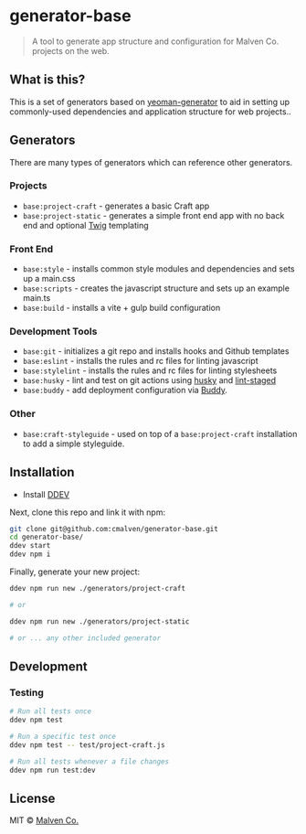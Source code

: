# generator-base

> A tool to generate app structure and configuration for Malven Co. projects on the web.

## What is this?

This is a set of generators based on [yeoman-generator](https://github.com/yeoman/generator) to aid in setting up commonly-used dependencies and application structure for web projects..

## Generators

There are many types of generators which can reference other generators.

### Projects

- `base:project-craft` - generates a basic Craft app
- `base:project-static` - generates a simple front end app with no back end and optional [Twig](https://twig.symfony.com) templating

### Front End

- `base:style` - installs common style modules and dependencies and sets up a main.css
- `base:scripts` - creates the javascript structure and sets up an example main.ts
- `base:build` - installs a vite + gulp build configuration

### Development Tools

- `base:git` - initializes a git repo and installs hooks and Github templates
- `base:eslint` - installs the rules and rc files for linting javascript
- `base:stylelint` - installs the rules and rc files for linting stylesheets
- `base:husky` - lint and test on git actions using [husky](https://www.npmjs.com/package/husky) and [lint-staged](https://www.npmjs.com/package/lint-staged)
- `base:buddy` - add deployment configuration via [Buddy](https://buddy.works).

### Other

- `base:craft-styleguide` - used on top of a `base:project-craft` installation to add a simple styleguide.


## Installation

- Install [DDEV](https://ddev.com/get-started/)

Next, clone this repo and link it with npm:

```bash
git clone git@github.com:cmalven/generator-base.git
cd generator-base/
ddev start
ddev npm i
```

Finally, generate your new project:

```bash
ddev npm run new ./generators/project-craft

# or

ddev npm run new ./generators/project-static

# or ... any other included generator
```

## Development

### Testing

```bash
# Run all tests once
ddev npm test

# Run a specific test once
ddev npm test -- test/project-craft.js

# Run all tests whenever a file changes
ddev npm run test:dev
```

## License

MIT © [Malven Co.](https://malven.co)
